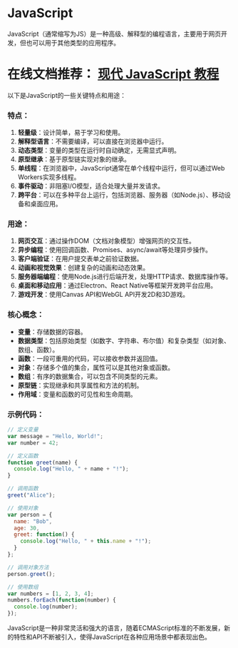 # JavaScript
JavaScript（通常缩写为JS）是一种高级、解释型的编程语言，主要用于网页开发，但也可以用于其他类型的应用程序。

# 在线文档推荐： [现代 JavaScript 教程](https://zh.javascript.info/)

以下是JavaScript的一些关键特点和用途：
### 特点：

1. **轻量级**：设计简单，易于学习和使用。
2. **解释型语言**：不需要编译，可以直接在浏览器中运行。
3. **动态类型**：变量的类型在运行时自动确定，无需显式声明。
4. **原型继承**：基于原型链实现对象的继承。
5. **单线程**：在浏览器中，JavaScript通常在单个线程中运行，但可以通过Web Workers实现多线程。
6. **事件驱动**：非阻塞I/O模型，适合处理大量并发请求。
7. **跨平台**：可以在多种平台上运行，包括浏览器、服务器（如Node.js）、移动设备和桌面应用。

### 用途：

1. **网页交互**：通过操作DOM（文档对象模型）增强网页的交互性。
2. **异步编程**：使用回调函数、Promises、async/await等处理异步操作。
3. **客户端验证**：在用户提交表单之前验证数据。
4. **动画和视觉效果**：创建复杂的动画和动态效果。
5. **服务器端编程**：使用Node.js进行后端开发，处理HTTP请求、数据库操作等。
6. **桌面和移动应用**：通过Electron、React Native等框架开发跨平台应用。
7. **游戏开发**：使用Canvas API和WebGL API开发2D和3D游戏。

### 核心概念：

- **变量**：存储数据的容器。
- **数据类型**：包括原始类型（如数字、字符串、布尔值）和复杂类型（如对象、数组、函数）。
- **函数**：一段可重用的代码，可以接收参数并返回值。
- **对象**：存储多个值的集合，属性可以是其他对象或函数。
- **数组**：有序的数据集合，可以包含不同类型的元素。
- **原型链**：实现继承和共享属性和方法的机制。
- **作用域**：变量和函数的可见性和生命周期。

### 示例代码：

```javascript
// 定义变量
var message = "Hello, World!";
var number = 42;

// 定义函数
function greet(name) {
  console.log("Hello, " + name + "!");
}

// 调用函数
greet("Alice");

// 使用对象
var person = {
  name: "Bob",
  age: 30,
  greet: function() {
    console.log("Hello, " + this.name + "!");
  }
};

// 调用对象方法
person.greet();

// 使用数组
var numbers = [1, 2, 3, 4];
numbers.forEach(function(number) {
  console.log(number);
});
```

JavaScript是一种非常灵活和强大的语言，随着ECMAScript标准的不断发展，新的特性和API不断被引入，使得JavaScript在各种应用场景中都表现出色。
